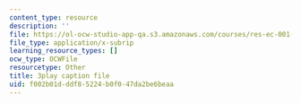 ```yaml
---
content_type: resource
description: ''
file: https://ol-ocw-studio-app-qa.s3.amazonaws.com/courses/res-ec-001-exploring-fairness-in-machine-learning-for-international-development-spring-2020/f002b01dddf85224b0f047da2be6beaa_6EPDzvUNCd0.vtt
file_type: application/x-subrip
learning_resource_types: []
ocw_type: OCWFile
resourcetype: Other
title: 3play caption file
uid: f002b01d-ddf8-5224-b0f0-47da2be6beaa
---
```

